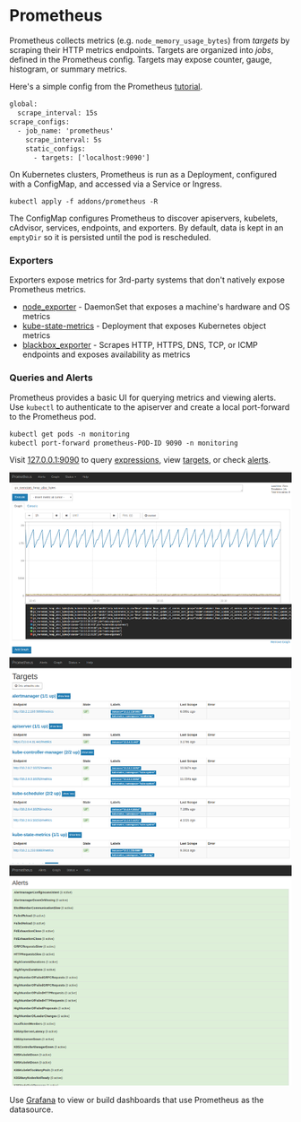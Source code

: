 # Prometheus

Prometheus collects metrics (e.g. `node_memory_usage_bytes`) from *targets* by scraping their HTTP metrics endpoints. Targets are organized into *jobs*, defined in the Prometheus config. Targets may expose counter, gauge, histogram, or summary metrics.

Here's a simple config from the Prometheus [tutorial](https://prometheus.io/docs/introduction/getting_started/).

```
global:
  scrape_interval: 15s
scrape_configs:
  - job_name: 'prometheus'
    scrape_interval: 5s
    static_configs:
      - targets: ['localhost:9090']
```

On Kubernetes clusters, Prometheus is run as a Deployment, configured with a ConfigMap, and accessed via a Service or Ingress.

```
kubectl apply -f addons/prometheus -R
```

The ConfigMap configures Prometheus to discover apiservers, kubelets, cAdvisor, services, endpoints, and exporters. By default, data is kept in an `emptyDir` so it is persisted until the pod is rescheduled.

### Exporters

Exporters expose metrics for 3rd-party systems that don't natively expose Prometheus metrics.

* [node_exporter](https://github.com/prometheus/node_exporter) - DaemonSet that exposes a machine's hardware and OS metrics
* [kube-state-metrics](https://github.com/kubernetes/kube-state-metrics) - Deployment that exposes Kubernetes object metrics
* [blackbox_exporter](https://github.com/prometheus/blackbox_exporter) - Scrapes HTTP, HTTPS, DNS, TCP, or ICMP endpoints and exposes availability as metrics

### Queries and Alerts

Prometheus provides a basic UI for querying metrics and viewing alerts. Use `kubectl` to authenticate to the apiserver and create a local port-forward to the Prometheus pod.

```
kubectl get pods -n monitoring
kubectl port-forward prometheus-POD-ID 9090 -n monitoring
```

Visit [127.0.0.1:9090](http://127.0.0.1:9090) to query [expressions](http://127.0.0.1:9090/graph), view [targets](http://127.0.0.1:9090/targets), or check [alerts](http://127.0.0.1:9090/alerts).

![Prometheus Graph](../img/prometheus-graph.png)
<br/>
![Prometheus Targets](../img/prometheus-targets.png)
<br/>
![Prometheus Alerts](../img/prometheus-alerts.png)

Use [Grafana](/addons/grafana.md) to view or build dashboards that use Prometheus as the datasource.
